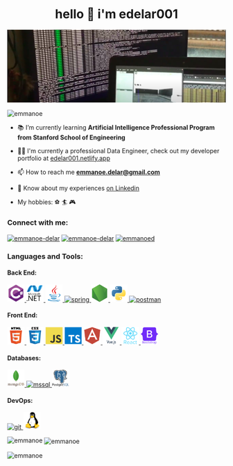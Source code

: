 <h1 align="center"> hello 👋 i'm edelar001</h1>

![edelar001](https://github.com/emmanoe/emmanoe/blob/main/header.png)


<p align="left"> 
  <img src="https://komarev.com/ghpvc/?username=emmanoe&label=Profile%20views&color=0e75b6&style=flat" alt="emmanoe" />
</p>

- :books: I’m currently learning **Artificial Intelligence Professional Program from Stanford School of Engineering**

- 👨‍💻 I'm currently a professional Data Engineer, check out my developer portfolio at <a href="https://edelar001.netlify.app/" target="_blank">edelar001.netlify.app</a>

- 📫 How to reach me **emmanoe.delar@gmail.com**
- 📄 Know about my experiences <a href="https://www.linkedin.com/in/emmanoe-delar-241524189/" target="_blank">on Linkedin</a>

- My hobbies: :soccer: :surfer: :video_game:

<h3 align="left">Connect with me:</h3>
<p align="left">

<a href="https://www.linkedin.com/in/emmanoe-delar-241524189/" target="blank"><img align="center" src="https://cdn.jsdelivr.net/npm/simple-icons@3.0.1/icons/linkedin.svg" alt="emmanoe-delar" height="30" width="40" /></a>
<a href="https://stackoverflow.com/users/7510956/" target="blank"><img align="center" src="https://cdn.jsdelivr.net/npm/simple-icons@3.0.1/icons/stackoverflow.svg" alt="emmanoe-delar" height="30" width="40" /></a>
  <a href="https://github.com/emmanoe" target="blank"><img align="center" src="https://cdn.jsdelivr.net/npm/simple-icons@3.0.1/icons/github.svg" alt="emmanoed" height="30" width="40" /></a>
</p>

<h3 align="left">Languages and Tools:</h3>
<h4 align="left">Back End:</h4>
  <p align="left">
    <a href="https://www.w3schools.com/cs/" target="_blank"> <img src="https://raw.githubusercontent.com/devicons/devicon/master/icons/csharp/csharp-original.svg" alt="csharp" width="40" height="40"/> </a>
    <a href="https://dotnet.microsoft.com/" target="_blank"> <img src="https://raw.githubusercontent.com/devicons/devicon/master/icons/dot-net/dot-net-original-wordmark.svg" alt="dotnet" width="40" height="40"/> </a>
    <a href="https://www.java.com" target="_blank"> <img src="https://raw.githubusercontent.com/devicons/devicon/master/icons/java/java-original.svg" alt="java" width="40" height="40"/> </a>
    <a href="https://spring.io/" target="_blank"> <img src="https://www.vectorlogo.zone/logos/springio/springio-icon.svg" alt="spring" width="40" height="40"/> </a>
    <a href="https://nodejs.org" target="_blank"> <img src="https://raw.githubusercontent.com/devicons/devicon/master/icons/nodejs/nodejs-original.svg" alt="nodejs" width="40" height="40"/> </a>
    <a href="https://www.python.org" target="_blank"> <img src="https://raw.githubusercontent.com/devicons/devicon/master/icons/python/python-original.svg" alt="python" width="40" height="40"/> </a>
   <a href="https://postman.com" target="_blank"> <img src="https://www.vectorlogo.zone/logos/getpostman/getpostman-icon.svg" alt="postman" width="40" height="40"/> </a>

<h4 align="left">Front End:</h4>
  <p align="left">
    <a href="https://www.w3.org/html/" target="_blank"> <img src="https://raw.githubusercontent.com/devicons/devicon/master/icons/html5/html5-original-wordmark.svg" alt="html5" width="40" height="40"/> </a>  
  <a href="https://www.w3schools.com/css/" target="_blank"> <img src="https://raw.githubusercontent.com/devicons/devicon/master/icons/css3/css3-original-wordmark.svg" alt="css3" width="40" height="40"/> </a>
    <a href="https://developer.mozilla.org/en-US/docs/Web/JavaScript" target="_blank"> <img src="https://raw.githubusercontent.com/devicons/devicon/master/icons/javascript/javascript-original.svg" alt="javascript" width="40" height="40"/> </a>
    <a href="https://www.typescriptlang.org/" target="_blank"> <img src="https://raw.githubusercontent.com/devicons/devicon/master/icons/typescript/typescript-original.svg" alt="typescript" width="40" height="40"/> </a>
    <a href="https://angular.io" target="_blank"> <img src="https://raw.githubusercontent.com/devicons/devicon/master/icons/angularjs/angularjs-plain.svg" alt="angularjs" width="40" height="40"/> </a>
    <a href="https://vuejs.org/" target="_blank"> <img src="https://raw.githubusercontent.com/devicons/devicon/master/icons/vuejs/vuejs-original-wordmark.svg" alt="vuejs" width="40" height="40"/> </a>
      <a href="https://reactjs.org/" target="_blank"> <img src="https://raw.githubusercontent.com/devicons/devicon/master/icons/react/react-original-wordmark.svg" alt="react" width="40" height="40"/> </a>
    <a href="https://getbootstrap.com" target="_blank"> <img src="https://raw.githubusercontent.com/devicons/devicon/master/icons/bootstrap/bootstrap-plain-wordmark.svg" alt="bootstrap" width="40" height="40"/> </a>

  </p>
  
  
<h4 align="left">Databases:</h4>
  <p align="left">
    <a href="https://www.mongodb.com/" target="_blank"> <img src="https://raw.githubusercontent.com/devicons/devicon/master/icons/mongodb/mongodb-original-wordmark.svg" alt="mongodb" width="40" height="40"/> </a>
  <a href="https://www.microsoft.com/en-us/sql-server" target="_blank"> <img src="https://cdn.worldvectorlogo.com/logos/microsoft-sql-server.svg" alt="mssql" width="40" height="40"/> </a>
  <a href="https://www.postgresql.org" target="_blank"> <img src="https://raw.githubusercontent.com/devicons/devicon/master/icons/postgresql/postgresql-original-wordmark.svg" alt="postgresql" width="40" height="40"/> </a>
  </p>
  
  <h4 align="left">DevOps:</h4>
  <p align="left">
    <a href="https://git-scm.com/" target="_blank"> <img src="https://www.vectorlogo.zone/logos/git-scm/git-scm-icon.svg" alt="git" width="40" height="40"/> </a>
<a href="https://www.linux.org/" target="_blank"> <img src="https://raw.githubusercontent.com/devicons/devicon/master/icons/linux/linux-original.svg" alt="linux" width="40" height="40"/> </a>
  </p>

<p><img align="left" src="https://github-readme-stats.vercel.app/api/top-langs?username=emmanoe&show_icons=true&locale=en&layout=compact" alt="emmanoe" /></p>

<p>&nbsp;<img align="center" src="https://github-readme-stats.vercel.app/api?username=emmanoe&show_icons=true&locale=en" alt="emmanoe" /></p>

<p><img align="center" src="https://github-readme-streak-stats.herokuapp.com/?user=emmanoe&" alt="emmanoe" /></p>
